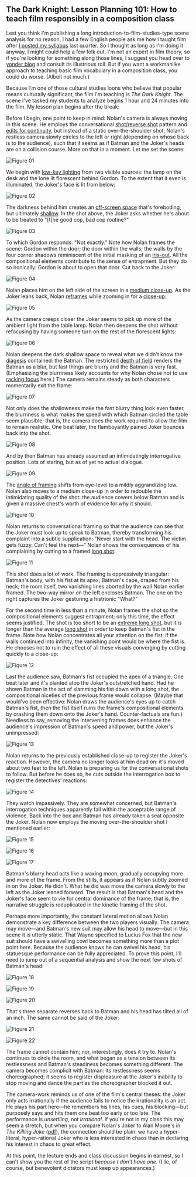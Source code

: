 ## The Dark Knight: Lesson Planning 101: How to teach film responsibly in a composition class

Lest you think I'm publishing a long introduction-to-film-studies-type scene analysis for no reason, I had a few English people ask me how I taught film after [I posted my syllabus](http://www.thevalve.org/go/valve/article/my/) last quarter.  So I thought as long as I'm doing it anyway, I might could help a few folk out.  I'm not an expert in film theory, so if you're looking for something along those lines, I suggest you head over to [yonder blog](http://chutry.wordherders.net/wp/) and consult its illustrious roll.  But if you want a workmanlike approach to teaching basic film vocabulary in a composition class, you could do worse.  (Albeit not much.)

Because I'm one of those cultural studies loons who believe that popular means culturally significant, the film I'm teaching is *The Dark Knight*.  The scene I've tasked my students to analyze begins 1 hour and 24 minutes into the film.  My lesson plan begins after the break:

Before I begin, one point to keep in mind: Nolan's camera is always moving in this scene.  He employs the conversational [shot/reverse shot](http://classes.yale.edu/film-analysis/htmfiles/editing.htm#51531) pattern and [edits for continuity](http://classes.yale.edu/film-analysis/htmfiles/editing.htm#22186), but instead of a static over-the-shoulder shot, Nolan's restless camera slowly circles to the left or right (depending on whose back is to the audience), such that it seems as if Batman and the Joker's heads are on a collision course.  More on that in a moment.  Let me set the scene:

![Figure 01](images/film/the-dark-knight-1/01.jpg)

We begin with [low-key lighting](http://classes.yale.edu/film-analysis/htmfiles/mise-en-scene.htm#140506) from two visible sources: the lamp on the desk and the lone lit florescent behind Gordon.  To the extent that it even is illuminated, the Joker's face is lit from below:

![Figure 02](images/film/the-dark-knight-1/02.jpg)

The darkness behind him creates an [off-screen space](http://classes.yale.edu/film-analysis/htmfiles/mise-en-scene.htm#58416) that's foreboding, but ultimately [shallow](http://classes.yale.edu/film-analysis/htmfiles/mise-en-scene.htm#32777).  In the shot above, the Joker asks whether he's about to be treated to "[t]he good cop, bad cop routine?"  

![Figure 03](images/film/the-dark-knight-1/03.jpg)

To which Gordon responds: "Not exactly."  Note how Nolan frames the scene: Gordon within the door; the door within the walls; the walls by the four corner shadows reminiscent of the initial masking of an [iris-out](http://classes.yale.edu/film-analysis/htmfiles/editing.htm#51528).  All the compositional elements contribute to the sense of entrapment.  But they do so ironically: Gordon is about to open that door.  Cut back to the Joker:

![Figure 04](images/film/the-dark-knight-1/04.jpg)

Nolan places him on the left side of the screen in a [medium close-up](http://classes.yale.edu/film-analysis/htmfiles/cinematography.htm#48047).  As the Joker leans back, Nolan [reframes](http://classes.yale.edu/film-analysis/htmfiles/cinematography.htm#48018) while zooming in for a [close-up](http://classes.yale.edu/film-analysis/htmfiles/cinematography.htm#48048):

![Figure 05](images/film/the-dark-knight-1/05.jpg)

As the camera creeps closer the Joker seems to pick up more of the ambient light from the table lamp.  Nolan then deepens the shot without refocusing by having someone turn on the rest of the florescent lights:

![Figure 06](images/film/the-dark-knight-1/06.jpg)

Nolan deepens the dark shallow space to reveal what we didn't know the [diagesis](http://classes.yale.edu/film-analysis/htmfiles/basic-terms.htm#25890) contained: the Batman.  The restricted [depth of field](http://classes.yale.edu/film-analysis/htmfiles/cinematography.htm#38662) renders the Batman as a blur, but fast things are blurry and the Batman is very fast.  (Emphasizing the blurriness likely accounts for why Nolan chose not to use [racking focus](http://classes.yale.edu/film-analysis/htmfiles/cinematography.htm#53908) here.)  The camera remains steady as both characters momentarily exit the frame:

![Figure 07](images/film/the-dark-knight-1/07.jpg)

Not only does the shallowness make the fast blurry thing look even faster, the blurriness is what makes the speed with which Batman circled the table seem plausible; that is, the camera does the work required to allow the film to remain realistic.  One beat later, the flamboyantly pained Joker bounces back into the shot.  

![Figure 08](images/film/the-dark-knight-1/08.jpg)

And by then Batman has already assumed an intimidatingly interrogative position.  Lots of staring, but as of yet no actual dialogue.

![Figure 09](images/film/the-dark-knight-1/09.jpg)

The [angle of framing](http://classes.yale.edu/film-analysis/htmfiles/cinematography.htm#48004) shifts from eye-level to a mildly aggrandizing low.  Nolan also moves to a medium close-up in order to redouble the intimidating quality of the shot: the audience cowers below Batman and is given a massive chest's worth of evidence for why it should.  

![Figure 10](images/film/the-dark-knight-1/10.jpg)

Nolan returns to conversational framing so that the audience can see that the Joker must look up to speak to Batman, thereby transforming his complaint into a subtle supplication: "Never start with the head.  The victim gets fuzzy.  Can't feel the next—"  Nolan shows the consequences of his complaining by cutting to a framed [long shot](http://classes.yale.edu/film-analysis/htmfiles/cinematography.htm#48039):

![Figure 11](images/film/the-dark-knight-1/11.jpg)

This shot does a lot of work.  The framing is oppressively triangular: Batman's body, with his fist at its apex; Batman's cape, draped from his neck; the room itself, two vanishing lines aborted by the wall Nolan earlier framed.  The two-way mirror on the left encloses Batman.  The one on the right captures the Joker gesturing a histrionic "What?"  

For the second time in less than a minute, Nolan frames the shot so the compositional elements suggest entrapment; only this time, the effect seems justified.  The shot is too short to be an [extreme long shot](http://classes.yale.edu/film-analysis/htmfiles/cinematography.htm#48035), but it is longer than the average [long shot](http://classes.yale.edu/film-analysis/htmfiles/cinematography.htm#48039) in order to keep Batman's fist in the frame.  Note how Nolan concentrates all your attention on the fist: if the walls continued into infinity, the vanishing point would be where the fist is.  He chooses not to ruin the effect of all these visuals converging by cutting quickly to a close-up:

![Figure 12](images/film/the-dark-knight-1/12.jpg)

Last the audience saw, Batman's fist occupied the apex of a triangle.  One beat later and it's planted atop the Joker's outstretched hand.  Had he shown Batman in the act of slamming his fist down with a long shot, the compositional niceties of the previous frame would collapse.  (Maybe that would've been effective: Nolan draws the audience's eyes up to catch Batman's fist, then the fist itself ruins the frame's compositional elements by crashing them down onto the Joker's hand.  Counter-factuals are fun.)  Needless to say, removing the intervening frames does enhance the audience's impression of Batman's speed and power, but the Joker's unimpressed:

![Figure 13](images/film/the-dark-knight-1/13.jpg)

Nolan returns to the previously established close-up to register the Joker's reaction.  However, the camera no longer looks at him dead on: it's moved about two feet to the left.  Nolan is preparing us for the conversational shots to follow.  But before he does so, he cuts outside the interrogation box to register the detectives' reactions:

![Figure 14](images/film/the-dark-knight-1/14.jpg)

They watch impassively.  They are somewhat concerned, but Batman's interrogation techniques apparently fall within the acceptable range of violence.  Back into the box and Batman has already taken a seat opposite the Joker.  Nolan now employs the moving over-the-shoulder shot I mentioned earlier:

![Figure 15](images/film/the-dark-knight-1/15.jpg)

![Figure 16](images/film/the-dark-knight-1/16.jpg)

![Figure 17](images/film/the-dark-knight-1/17.jpg)

Batman's blurry head acts like a waxing moon, gradually occupying more and more of the frame.  From the stills, it appears as if Nolan subtly zoomed in on the Joker.  He didn't.  What he did was move the camera slowly to the left as the Joker leaned forward.  The result is that Batman's head and the Joker's face seem to vie for central dominance of the frame; that is, the narrative struggle is reduplicated in the kinetic framing of the shot.  

Perhaps more importantly, the constant lateral motion allows Nolan demonstrate a key difference between the two players visually.  The camera may move—and Batman's new suit may allow his head to move—but in this scene it is utterly static.  That Wayne specified to Lucius Fox that the new suit should have a swivelling cowl becomes something more than a plot point here.  Because the audience knows he can swivel his head, his statuesque performance can be fully appreciated.  To prove this point, I'll need to jump out of a sequential analysis and show the next few shots of Batman's head:

![Figure 18](images/film/the-dark-knight-1/18.jpg)

![Figure 19](images/film/the-dark-knight-1/19.jpg)

![Figure 20](images/film/the-dark-knight-1/20.jpg)

That's three separate reverses back to Batman and his head has tilted all of an inch.  The same cannot be said of the Joker:

![Figure 21](images/film/the-dark-knight-1/21.jpg)

![Figure 22](images/film/the-dark-knight-1/22.jpg)

The frame cannot contain him; nor, interestingly, does it try to.  Nolan's continues to circle the room, and what began as a tension between its restlessness and Batman's steadiness becomes something different.  The camera becomes complicit with Batman: its restlessness seems choreographed; it seems to register displeasure at the Joker's inability to stop moving and dance the part as the choreographer blocked it out.  

The camera-work reminds us of one of the film's central theses: the Joker only acts irrationally if the audience fails to notice the irrationality is an act.  He plays his part here—he remembers his lines, his cues, his blocking—but purposely says and hits them one beat too early or too late.  The performance is *unsettling*, not *irrational*.  If you're not in my class this may seem a stretch, but when you compare Nolan's Joker to Alan Moore's in *The Killing Joke* ([pdf](http://acephalous.typepad.com/files/killingjoke.pdf)), the connection should be plain: we have a hyper-literal, hyper-rational Joker who is less interested in chaos than in declaring his interest in chaos to great effect.  

At this point, the lecture ends and class discussion begins in earnest, so I can't show you the rest of the script *because I don't have one*.  (I lie, of course, but benevolent dictators must keep up appearances.)
